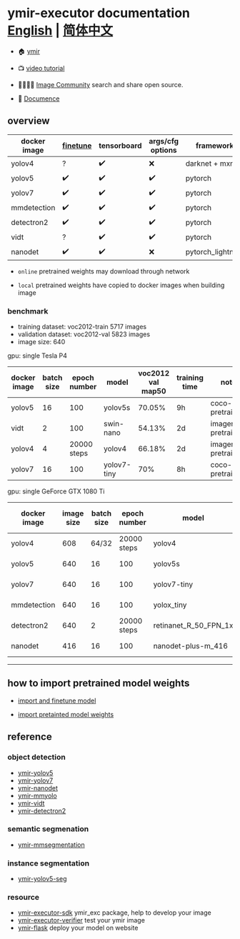 # ymir-executor documentation [English](./README.md) | [简体中文](./README_zh-CN.md)

-  🏠 [ymir](https://github.com/IndustryEssentials/ymir)

-  📺 [video tutorial](https://b23.tv/KS5b5oF)

-  👨‍👩‍👧‍👧 [Image Community](http://pubimg.vesionbook.com:8110/img) search and share open source.

-  📘 [Documence](https://ymir-executor-fork.readthedocs.io/zh/latest/#)

## overview

| docker image | [finetune](https://github.com/modelai/ymir-executor-fork/wiki/use-yolov5-to-finetune-or-training-model) | tensorboard | args/cfg options | framework | onnx | pretrained weights |
| - | - | - | - | - | - | - |
| yolov4 | ? | ✔️ | ❌ | darknet + mxnet | ❌ | local |
| yolov5 | ✔️ | ✔️ | ✔️ | pytorch | ✔️ | local+online |
| yolov7 | ✔️ | ✔️ | ✔️ | pytorch | ❌ | local+online |
| mmdetection | ✔️ | ✔️ | ✔️ | pytorch | ❌ | local+online |
| detectron2 | ✔️ | ✔️ | ✔️ | pytorch | ❌ | online |
| vidt | ? | ✔️ | ✔️ | pytorch | ❌ | online |
| nanodet | ✔️ | ✔️ | ❌ | pytorch_lightning | ❌ | local+online |

- `online` pretrained weights may download through network

- `local` pretrained weights have copied to docker images when building image

### benchmark

- training dataset: voc2012-train 5717 images
- validation dataset: voc2012-val 5823 images
- image size: 640

gpu: single Tesla P4

| docker image | batch size | epoch number | model | voc2012 val map50 | training time | note |
| - | - | - | - | - | - | - |
| yolov5 | 16 | 100 | yolov5s | 70.05% | 9h | coco-pretrained |
| vidt | 2 | 100 | swin-nano | 54.13% | 2d | imagenet-pretrained |
| yolov4 | 4 | 20000 steps | yolov4 | 66.18% | 2d | imagenet-pretrained |
| yolov7 | 16 | 100 | yolov7-tiny | 70% | 8h | coco-pretrained |

gpu: single GeForce GTX 1080 Ti

| docker image | image size | batch size | epoch number | model | voc2012 val map50 | training time | note |
| - | - | - | - | - | - | - | - |
| yolov4 | 608 | 64/32 | 20000 steps | yolov4 | 72.73% | 6h | imagenet-pretrained |
| yolov5 | 640 | 16 | 100 | yolov5s | 70.35% | 2h | coco-pretrained |
| yolov7 | 640 | 16 | 100 | yolov7-tiny | 70.4% | 5h | coco-pretrained |
| mmdetection | 640 | 16 | 100 | yolox_tiny | 66.2% | 5h | coco-pretrained |
| detectron2 | 640 | 2 | 20000 steps | retinanet_R_50_FPN_1x | 53.54% | 2h | imagenet-pretrained |
| nanodet | 416 | 16 | 100 | nanodet-plus-m_416 | 58.63% | 5h | imagenet-pretrained |

---

## how to import pretrained model weights

- [import and finetune model](https://github.com/modelai/ymir-executor-fork/wiki/import-and-finetune-model)

- [import pretainted model weights](https://github.com/IndustryEssentials/ymir/blob/master/dev_docs/import-extra-models.md)

## reference

### object detection
- [ymir-yolov5](https://github.com/modelai/ymir-yolov5)
- [ymir-yolov7](https://github.com/modelai/ymir-yolov7)
- [ymir-nanodet](https://github.com/modelai/ymir-nanodet)
- [ymir-mmyolo](https://github.com/modelai/ymir-mmyolo)
- [ymir-vidt](https://github.com/modelai/ymir-vidt)
- [ymir-detectron2](https://github.com/modelai/ymir-detectron2)

### semantic segmenation
- [ymir-mmsegmentation](https://github.com/modelai/ymir-mmsegmentation)

### instance segmentation
- [ymir-yolov5-seg](https://github.com/modelai/ymir-yolov5-seg)

### resource
- [ymir-executor-sdk](https://github.com/modelai/ymir-executor-sdk) ymir_exc package, help to develop your image
- [ymir-executor-verifier](https://github.com/modelai/ymir-executor-verifier) test your ymir image
- [ymir-flask](https://github.com/modelai/ymir-flask) deploy your model on website
